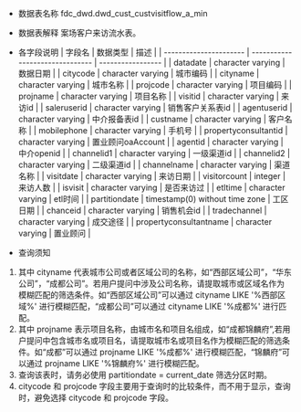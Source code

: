 - 数据表名称
fdc_dwd.dwd_cust_custvisitflow_a_min

- 数据表解释
案场客户来访流水表。

- 各字段说明
| 字段名                 | 数据类型                        | 描述              |
| ---------------------- | ------------------------------- | ----------------- |
| datadate               | character  varying              | 数据日期          |
| citycode               | character varying               | 城市编码          |
| cityname               | character varying               | 城市名称          |
| projcode               | character varying               | 项目编码          |
| projname               | character varying               | 项目名称          |
| visitid                | character varying               | 来访id            |
| saleruserid            | character varying               | 销售客户关系表id  |
| agentuserid            | character varying               | 中介报备表id      |
| custname               | character varying               | 客户名称          |
| mobilephone            | character varying               | 手机号            |
| propertyconsultantid   | character varying               | 置业顾问oaAccount |
| agentid                | character varying               | 中介openid        |
| channelid1             | character varying               | 一级渠道id        |
| channelid2             | character varying               | 二级渠道id        |
| channelname            | character varying               | 渠道名称          |
| visitdate              | character varying               | 来访日期          |
| visitorcount           | integer                         | 来访人数          |
| isvisit                | character varying               | 是否来访过        |
| etltime                | character varying               | etl时间           |
| partitiondate          | timestamp(0) without  time zone | 工区日期          |
| chanceid               | character varying               | 销售机会id        |
| tradechannel           | character varying               | 成交途径          |
| propertyconsultantname | character  varying              | 置业顾问          |

- 查询须知
1. 其中 cityname 代表城市公司或者区域公司的名称，如“西部区域公司”，“华东公司”，“成都公司”。若用户提问中涉及公司名称，请提取城市或区域名作为模糊匹配的筛选条件。如“西部区域公司”可以通过 cityname LIKE '%西部区域%' 进行模糊匹配，“成都公司”可以通过 cityname LIKE '%成都%' 进行匹配。
2. 其中 projname 表示项目名称，由城市名和项目名组成，如“成都锦麟府”,若用户提问中包含城市名或项目名，请提取城市名或项目名作为模糊匹配的筛选条件。如“成都”可以通过 projname LIKE '%成都%' 进行模糊匹配，“锦麟府”可以通过 projname LIKE '%锦麟府%' 进行模糊匹配。
3. 查询该表时，请务必使用 partitiondate = current_date 筛选分区时期。
4. citycode 和 projcode 字段主要用于查询时的比较条件，而不用于显示，查询时，避免选择 citycode 和 projcode 字段。